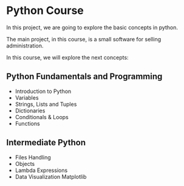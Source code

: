 # Python Course
In this project, we are going to explore the basic concepts in python.

The main project, in this course, is a small software for selling administration.

In this course, we will explore the next concepts:

## Python Fundamentals and Programming

- Introduction to Python
- Variables
- Strings, Lists and Tuples
- Dictionaries
- Conditionals & Loops
- Functions

## Intermediate Python

- Files Handling
- Objects
- Lambda Expressions
- Data Visualization Matplotlib